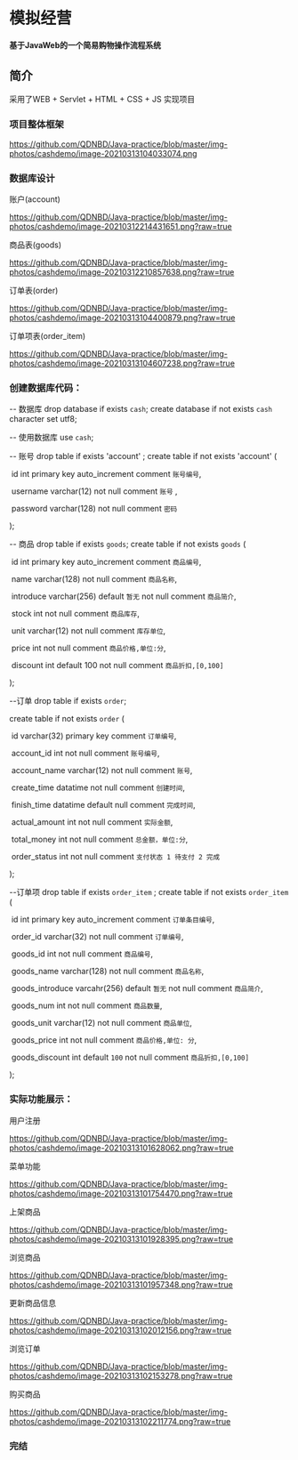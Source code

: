 # 模拟经营

#### 基于JavaWeb的一个简易购物操作流程系统

## 简介

采用了WEB + Servlet + HTML + CSS + JS 实现项目

### 项目整体框架

https://github.com/QDNBD/Java-practice/blob/master/img-photos/cashdemo/image-20210313104033074.png

### 数据库设计

账户(account) 

https://github.com/QDNBD/Java-practice/blob/master/img-photos/cashdemo/image-20210312214431651.png?raw=true



商品表(goods)

https://github.com/QDNBD/Java-practice/blob/master/img-photos/cashdemo/image-20210312210857638.png?raw=true



订单表(order)

https://github.com/QDNBD/Java-practice/blob/master/img-photos/cashdemo/image-20210313104400879.png?raw=true



订单项表(order_item)

https://github.com/QDNBD/Java-practice/blob/master/img-photos/cashdemo/image-20210313104607238.png?raw=true



### 创建数据库代码：

-- 数据库
drop database if exists `cash`;
create database if not exists `cash` character set utf8;  

-- 使用数据库
use `cash`;

-- 账号
drop table if exists 'account' ;
create table if not exists 'account'
(

​	id                  	  int primary key auto_increment  comment `账号编号`,

​	username   	  varchar(12)    not null  comment  `账号` ,

​	password		  varchar(128)  not null  comment  `密码`

);

-- 商品
drop table if exists `goods`;
create table if not exists `goods`
(

​	id                     int  primary key auto_increment comment    `商品编号`,

​	name              varchar(128)                     		not  null   comment  `商品名称`,

​	introduce       varchar(256)  default `暂无`     not  null   comment  `商品简介`,

​	stock			   int											   not  null   comment `商品库存`,

​	unit				 varchar(12)								not null   comment `库存单位`,

​	price			   int                						       not null  comment `商品价格,单位:分`,

​	discount         int      default   100                   not null  comment `商品折扣,[0,100]` 

);

--订单
drop table if exists `order`;

create table if not exists `order`
(

​	id								 varchar(32) primary key  comment `订单编号`,

​	account_id				 int					not null comment `账号编号`,

​	account_name		  varchar(12)     not null comment `账号`,

​	create_time				datatime         not null comment `创建时间`,

​	finish_time				 datatime  default  null comment `完成时间`,

​	actual_amount		   int 					not null comment `实际金额`,

​	total_money  			  int         		    not null comment `总金额，单位:分`,

​	order_status				int					 not null comment `支付状态 1 待支付 2 完成`

);

--订单项
drop table if exists `order_item` ;
create table if not exists `order_item`
(

​	id								int primary key auto_increment comment `订单条目编号`,

​	order_id					 varchar(32) 									not null comment `订单编号`,

​	goods_id					int													 not null comment `商品编号`,

​	goods_name	  	   varchar(128) 								   not null comment `商品名称`,

​	goods_introduce 	 varcahr(256)  default  `暂无`   		not null comment `商品简介`,

​	goods_num 			   int 													not null comment `商品数量`,

​	goods_unit				  varchar(12) 								    not null comment `商品单位`,

​	goods_price 				int 												   not null comment `商品价格,单位: 分`,

​	goods_discount 		  int 				default  `100`  		   not null comment `商品折扣,[0,100]`

);



### 实际功能展示：



用户注册

https://github.com/QDNBD/Java-practice/blob/master/img-photos/cashdemo/image-20210313101628062.png?raw=true

菜单功能

https://github.com/QDNBD/Java-practice/blob/master/img-photos/cashdemo/image-20210313101754470.png?raw=true

上架商品

https://github.com/QDNBD/Java-practice/blob/master/img-photos/cashdemo/image-20210313101928395.png?raw=true

浏览商品

https://github.com/QDNBD/Java-practice/blob/master/img-photos/cashdemo/image-20210313101957348.png?raw=true

更新商品信息

https://github.com/QDNBD/Java-practice/blob/master/img-photos/cashdemo/image-20210313102012156.png?raw=true

浏览订单

https://github.com/QDNBD/Java-practice/blob/master/img-photos/cashdemo/image-20210313102153278.png?raw=true

购买商品

https://github.com/QDNBD/Java-practice/blob/master/img-photos/cashdemo/image-20210313102211774.png?raw=true





### 完结






